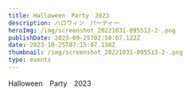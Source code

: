 ```yaml
---
title: Halloween　Party　2023
description: ハロウィン　パーティー
heroImg: /img/screenshot_20221031-095513-2-.png
publishDate: 2023-09-25T02:50:07.122Z
date: 2023-10-25T07:15:07.138Z
thumbnail: /img/screenshot_20221031-095513-2-.png
type: events
---
```

Halloween　Party　2023